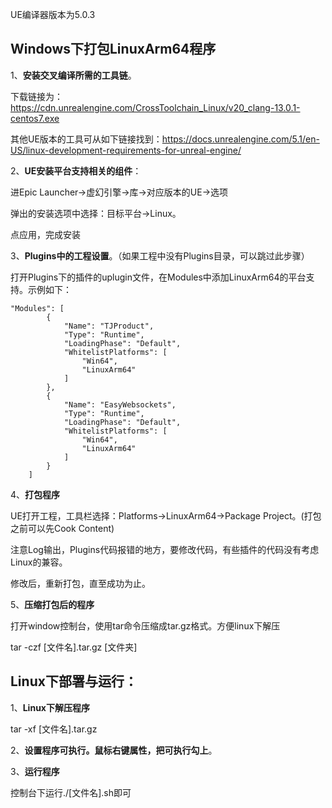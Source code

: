 UE编译器版本为5.0.3

## Windows下打包LinuxArm64程序

1、**安装交叉编译所需的工具链**。

下载链接为：https://cdn.unrealengine.com/CrossToolchain_Linux/v20_clang-13.0.1-centos7.exe

其他UE版本的工具可从如下链接找到：https://docs.unrealengine.com/5.1/en-US/linux-development-requirements-for-unreal-engine/

2、**UE安装平台支持相关的组件**：

进Epic Launcher->虚幻引擎->库->对应版本的UE->选项

弹出的安装选项中选择：目标平台->Linux。

点应用，完成安装

3、**Plugins中的工程设置**。（如果工程中没有Plugins目录，可以跳过此步骤）

打开Plugins下的插件的uplugin文件，在Modules中添加LinuxArm64的平台支持。示例如下：

```
"Modules": [
		{
			"Name": "TJProduct",
			"Type": "Runtime",
			"LoadingPhase": "Default",
			"WhitelistPlatforms": [
				"Win64",
				"LinuxArm64"
			]
		},
		{
			"Name": "EasyWebsockets",
			"Type": "Runtime",
			"LoadingPhase": "Default",
			"WhitelistPlatforms": [
				"Win64",
				"LinuxArm64"
			]
		}
	]
```

4、**打包程序**

UE打开工程，工具栏选择：Platforms->LinuxArm64->Package Project。(打包之前可以先Cook Content)

注意Log输出，Plugins代码报错的地方，要修改代码，有些插件的代码没有考虑Linux的兼容。

修改后，重新打包，直至成功为止。

5、**压缩打包后的程序**

打开window控制台，使用tar命令压缩成tar.gz格式。方便linux下解压

tar -czf [文件名].tar.gz [文件夹]



## **Linux下部署与运行**：

1、**Linux下解压程序**

tar -xf [文件名].tar.gz

2、**设置程序可执行。鼠标右键属性，把可执行勾上**。

3、**运行程序**

控制台下运行./[文件名].sh即可


